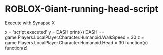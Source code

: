 # ROBLOX-Giant-running-head-script
Execute with Synapse X





x = 'script executed'
y = DASH
print(x)
DASH == game.Players.LocalPlayer.Character.Humanoid.WalkSpeed = 30
z = game.Players.LocalPlayer.Character.Humanoid.Head = 30
function(y)
function(z)
